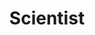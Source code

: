 ---
layout: about
inline: false
group: Alumni
group_rank: 10
team_frontpage: false

title: Scientist
company: Allen Institute
description: Profile of PhD Yeganeh Marghi, Scientist at the Allen Institute.
lastname: Marghi
publications: 'author^=*Marghi || author^=*Yeganeh Marghi || renamed^=*Yeganeh Marghi'

profile:
    name: Dr. Yeganeh Marghi
    align: right
    role: Doctoral Researcher
    github: ymarghi
    linkedin: yeganehmarghi
    scholar: https://scholar.google.com/citations?user=M3savTUAAAAJ&hl=en
    image: profile_pictures/marghi_yeganeh.jpeg
    website: https://www.linkedin.com/in/yeganehmarghi/
---